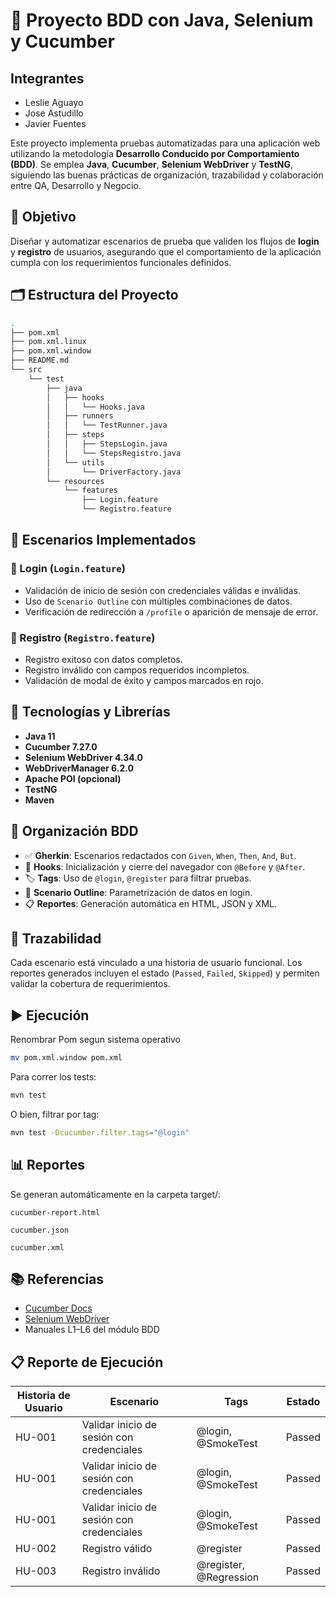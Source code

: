 # 🧪 Proyecto BDD con Java, Selenium y Cucumber

## Integrantes
- Leslie Aguayo
- Jose Astudillo
- Javier Fuentes

Este proyecto implementa pruebas automatizadas para una aplicación web utilizando la metodología **Desarrollo Conducido por Comportamiento (BDD)**. Se emplea **Java**, **Cucumber**, **Selenium WebDriver** y **TestNG**, siguiendo las buenas prácticas de organización, trazabilidad y colaboración entre QA, Desarrollo y Negocio.

## 📌 Objetivo

Diseñar y automatizar escenarios de prueba que validen los flujos de **login** y **registro** de usuarios, asegurando que el comportamiento de la aplicación cumpla con los requerimientos funcionales definidos.

## 🗂️ Estructura del Proyecto
```bash
.
├── pom.xml
├── pom.xml.linux
├── pom.xml.window
├── README.md
└── src
    └── test
        ├── java
        │   ├── hooks
        │   │   └── Hooks.java
        │   ├── runners
        │   │   └── TestRunner.java
        │   ├── steps
        │   │   ├── StepsLogin.java
        │   │   └── StepsRegistro.java
        │   └── utils
        │       └── DriverFactory.java
        └── resources
            └── features
                ├── Login.feature
                └── Registro.feature
```

## 🧪 Escenarios Implementados

### 🔐 Login (`Login.feature`)
- Validación de inicio de sesión con credenciales válidas e inválidas.
- Uso de `Scenario Outline` con múltiples combinaciones de datos.
- Verificación de redirección a `/profile` o aparición de mensaje de error.

### 📝 Registro (`Registro.feature`)
- Registro exitoso con datos completos.
- Registro inválido con campos requeridos incompletos.
- Validación de modal de éxito y campos marcados en rojo.

## 🧩 Tecnologías y Librerías

- **Java 11**
- **Cucumber 7.27.0**
- **Selenium WebDriver 4.34.0**
- **WebDriverManager 6.2.0**
- **Apache POI (opcional)**
- **TestNG**
- **Maven**

## 🧵 Organización BDD

- ✅ **Gherkin**: Escenarios redactados con `Given`, `When`, `Then`, `And`, `But`.
- 🧪 **Hooks**: Inicialización y cierre del navegador con `@Before` y `@After`.
- 🏷️ **Tags**: Uso de `@login`, `@register` para filtrar pruebas.
- 🔁 **Scenario Outline**: Parametrización de datos en login.
- 📋 **Reportes**: Generación automática en HTML, JSON y XML.

## 🧾 Trazabilidad

Cada escenario está vinculado a una historia de usuario funcional. Los reportes generados incluyen el estado (`Passed`, `Failed`, `Skipped`) y permiten validar la cobertura de requerimientos.

## ▶️ Ejecución

Renombrar Pom segun sistema operativo

```bash
mv pom.xml.window pom.xml
```

Para correr los tests:

```bash
mvn test
```

O bien, filtrar por tag:
```bash
mvn test -Dcucumber.filter.tags="@login"
```

## 📊 Reportes

Se generan automáticamente en la carpeta target/:

    cucumber-report.html

    cucumber.json

    cucumber.xml

## 📚 Referencias

- [Cucumber Docs](https://cucumber.io/docs/)
- [Selenium WebDriver](https://www.selenium.dev/documentation/)
- Manuales L1–L6 del módulo BDD

## 📋 Reporte de Ejecución

| Historia de Usuario | Escenario                                | Tags                        | Estado  |
|---------------------|-------------------------------------------|-----------------------------|---------|
| HU-001              | Validar inicio de sesión con credenciales | @login, @SmokeTest          | Passed  |
| HU-001              | Validar inicio de sesión con credenciales | @login, @SmokeTest          | Passed  |
| HU-001              | Validar inicio de sesión con credenciales | @login, @SmokeTest          | Passed  |
| HU-002              | Registro válido                           | @register                   | Passed  |
| HU-003              | Registro inválido                         | @register, @Regression      | Passed  |
